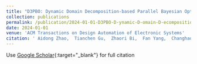```yaml
---
title: "D3PBO: Dynamic Domain Decomposition-based Parallel Bayesian Optimization for Large-scale Analog Circuit Sizing"
collection: publications
permalink: /publication/2024-01-01-D3PBO-D-ynamic-D-omain-D-ecomposition-based-P-arallel-B-ayesian-O-ptimization-for-Large-scale-Analog-Circuit-Sizing
date: 2024-01-01
venue: 'ACM Transactions on Design Automation of Electronic Systems'
citation: ' Aidong Zhao,  Tianchen Gu,  Zhaori Bi,  Fan Yang,  Changhao Yan,  Xuan Zeng,  Zixiao Lin,  Wenchuang Hu,  Dian Zhou, &quot;D3PBO: D ynamic D omain D ecomposition-based P arallel B ayesian O ptimization for Large-scale Analog Circuit Sizing.&quot; ACM Transactions on Design Automation of Electronic Systems, 2024.'
---
```

Use [Google Scholar](https://scholar.google.com/scholar?q=D3PBO:+D+ynamic+D+omain+D+ecomposition+based+P+arallel+B+ayesian+O+ptimization+for+Large+scale+Analog+Circuit+Sizing){:target="_blank"} for full citation